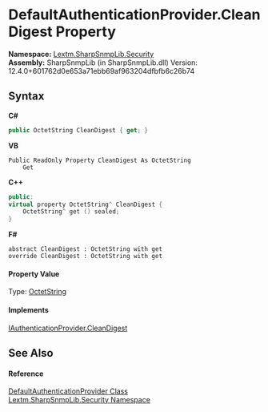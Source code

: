 # DefaultAuthenticationProvider.CleanDigest Property 
 

**Namespace:**&nbsp;<a href="N_Lextm_SharpSnmpLib_Security">Lextm.SharpSnmpLib.Security</a><br />**Assembly:**&nbsp;SharpSnmpLib (in SharpSnmpLib.dll) Version: 12.4.0+601762d0e653a71ebb69af963204dfbfb6c26b74

## Syntax

**C#**<br />
``` C#
public OctetString CleanDigest { get; }
```

**VB**<br />
``` VB
Public ReadOnly Property CleanDigest As OctetString
	Get
```

**C++**<br />
``` C++
public:
virtual property OctetString^ CleanDigest {
	OctetString^ get () sealed;
}
```

**F#**<br />
``` F#
abstract CleanDigest : OctetString with get
override CleanDigest : OctetString with get
```


#### Property Value
Type: <a href="T_Lextm_SharpSnmpLib_OctetString">OctetString</a>

#### Implements
<a href="P_Lextm_SharpSnmpLib_Security_IAuthenticationProvider_CleanDigest">IAuthenticationProvider.CleanDigest</a><br />

## See Also


#### Reference
<a href="T_Lextm_SharpSnmpLib_Security_DefaultAuthenticationProvider">DefaultAuthenticationProvider Class</a><br /><a href="N_Lextm_SharpSnmpLib_Security">Lextm.SharpSnmpLib.Security Namespace</a><br />